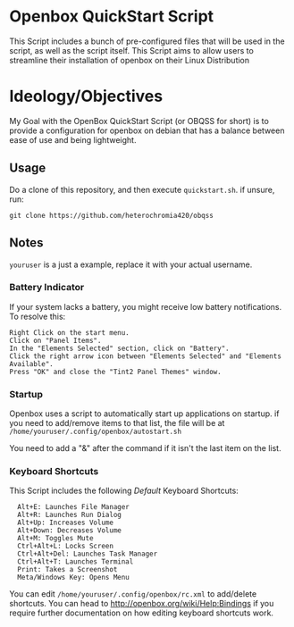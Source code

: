 # Openbox QuickStart Script

This Script includes a bunch of pre-configured files that will be used in the script, as well as the script itself.
This Script aims to allow users to streamline their installation of openbox on their Linux Distribution

# Ideology/Objectives

My Goal with the OpenBox QuickStart Script (or OBQSS for short) is to provide a configuration for openbox on debian that has a balance between ease of use and being lightweight.

## Usage
Do a clone of this repository, and then execute `quickstart.sh`. if unsure, run:
```
git clone https://github.com/heterochromia420/obqss
```

## Notes

`youruser` is a just a example, replace it with your actual username.

### Battery Indicator

If your system lacks a battery, you might receive low battery notifications. To resolve this:

    Right Click on the start menu.
    Click on "Panel Items".
    In the "Elements Selected" section, click on "Battery".
    Click the right arrow icon between "Elements Selected" and "Elements Available".
    Press "OK" and close the "Tint2 Panel Themes" window.

### Startup

Openbox uses a script to automatically start up applications on startup. if you need to add/remove items to that list, the file will be at `/home/youruser/.config/openbox/autostart.sh`

You need to add a "&" after the command if it isn't the last item on the list.

### Keyboard Shortcuts
This Script includes the following *Default* Keyboard Shortcuts:

```cli
  Alt+E: Launches File Manager
  Alt+R: Launches Run Dialog
  Alt+Up: Increases Volume
  Alt+Down: Decreases Volume
  Alt+M: Toggles Mute
  Ctrl+Alt+L: Locks Screen
  Ctrl+Alt+Del: Launches Task Manager
  Ctrl+Alt+T: Launches Terminal
  Print: Takes a Screenshot
  Meta/Windows Key: Opens Menu
```

You can edit `/home/youruser/.config/openbox/rc.xml` to add/delete shortcuts. You can head to http://openbox.org/wiki/Help:Bindings if you require further documentation on how editing keyboard shortcuts work.
